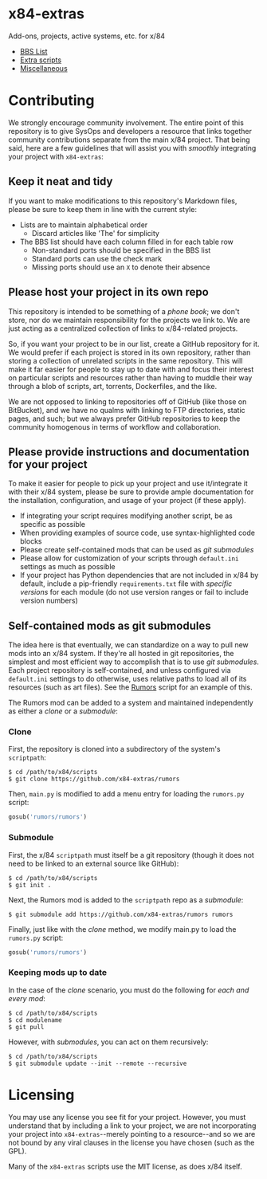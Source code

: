 # x84-extras

Add-ons, projects, active systems, etc. for x/84

- [BBS List](bbs-list.md)
- [Extra scripts](scripts.md)
- [Miscellaneous](misc.md)

# Contributing

We strongly encourage community involvement. The entire point of this repository is
to give SysOps and developers a resource that links together community contributions
separate from the main x/84 project. That being said, here are a few guidelines
that will assist you with *smoothly* integrating your project with `x84-extras`:

## Keep it neat and tidy

If you want to make modifications to this repository's Markdown files, please be sure
to keep them in line with the current style:

- Lists are to maintain alphabetical order
  - Discard articles like 'The' for simplicity
- The BBS list should have each column filled in for each table row
  - Non-standard ports should be specified in the BBS list
  - Standard ports can use the check mark
  - Missing ports should use an `X` to denote their absence

## Please host your project in its own repo

This repository is intended to be something of a *phone book*; we don't store, nor do
we maintain responsibility for the projects we link to. We are just acting as a
centralized collection of links to x/84-related projects.

So, if you want your project to be in our list, create a GitHub repository for it. We
would prefer if each project is stored in its own repository, rather than storing
a collection of unrelated scripts in the same repository. This will make it far easier
for people to stay up to date with and focus their interest on particular scripts
and resources rather than having to muddle their way through a blob of scripts, art,
torrents, Dockerfiles, and the like.

We are not opposed to linking to repositories off of GitHub (like those on BitBucket),
and we have no qualms with linking to FTP directories, static pages, and such; but we
always prefer GitHub repositories to keep the community homogenous in terms of
workflow and collaboration.

## Please provide instructions and documentation for your project

To make it easier for people to pick up your project and use it/integrate it with their
x/84 system, please be sure to provide ample documentation for the installation,
configuration, and usage of your project (if these apply).

- If integrating your script requires modifying another script, be as specific as
  possible
- When providing examples of source code, use syntax-highlighted code blocks
- Please create self-contained mods that can be used as *git submodules*
- Please allow for customization of your scripts through `default.ini` settings as much
  as possible
- If your project has Python dependencies that are not included in x/84 by default,
  include a pip-friendly `requirements.txt` file with *specific versions* for each
  module (do not use version ranges or fail to include version numbers)

## Self-contained mods as git submodules

The idea here is that eventually, we can standardize on a way to pull new mods into an
x/84 system. If they're all hosted in git repositories, the simplest and most efficient
way to accomplish that is to use *git submodules*. Each project repository is
self-contained, and unless configured via `default.ini` settings to do otherwise, uses
relative paths to load all of its resources (such as art files). See the
[Rumors](https://github.com/x84-extras/rumors) script for an example of this.

The Rumors mod can be added to a system and maintained independently as either a *clone*
or a *submodule*:

### Clone

First, the repository is cloned into a subdirectory of the system's `scriptpath`:

    $ cd /path/to/x84/scripts
    $ git clone https://github.com/x84-extras/rumors

Then, `main.py` is modified to add a menu entry for loading the `rumors.py` script:

```python
gosub('rumors/rumors')
```

### Submodule

First, the x/84 `scriptpath` must itself be a git repository (though it does not need
to be linked to an external source like GitHub):

    $ cd /path/to/x84/scripts
    $ git init .

Next, the Rumors mod is added to the `scriptpath` repo as a *submodule*:

    $ git submodule add https://github.com/x84-extras/rumors rumors

Finally, just like with the *clone* method, we modify main.py to load the `rumors.py`
script:

```python
gosub('rumors/rumors')
```

### Keeping mods up to date

In the case of the *clone* scenario, you must do the following for *each and every mod*:

    $ cd /path/to/x84/scripts
    $ cd modulename
    $ git pull

However, with *submodules*, you can act on them recursively:

    $ cd /path/to/x84/scripts
    $ git submodule update --init --remote --recursive

# Licensing

You may use any license you see fit for your project. However, you must understand that
by including a link to your project, we are not incorporating your project into
`x84-extras`--merely pointing to a resource--and so we are not bound by any viral
clauses in the license you have chosen (such as the GPL).

Many of the `x84-extras` scripts use the MIT license, as does x/84 itself.
